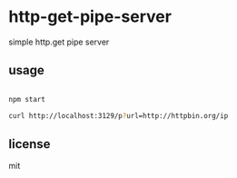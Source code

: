 # http-get-pipe-server
simple http.get pipe server

## usage

```sh

npm start

curl http://localhost:3129/p?url=http://httpbin.org/ip

```

## license

mit
